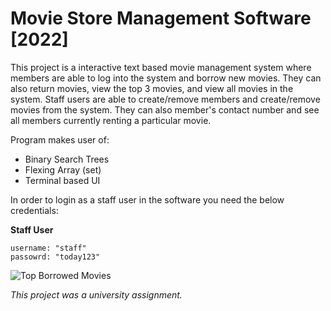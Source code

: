 # Movie Store Management Software [2022]
This project is a interactive text based movie management system where members are able to log into the system and borrow new movies. They can also return movies, view the top 3 movies, and view all movies in the system. Staff users are able to create/remove members and create/remove movies from the system. They can also member's contact number and see all members currently renting a particular movie.

Program makes user of:
- Binary Search Trees 
- Flexing Array (set)
- Terminal based UI


In order to login as a staff user in the software you need the below credentials:

**Staff User**
```
username: "staff"
passowrd: "today123"
```
![Top Borrowed Movies](https://user-images.githubusercontent.com/102510556/209735751-8cb1804f-4c21-4be4-91a3-27f89defd5b8.PNG)

*This project was a university assignment.*
